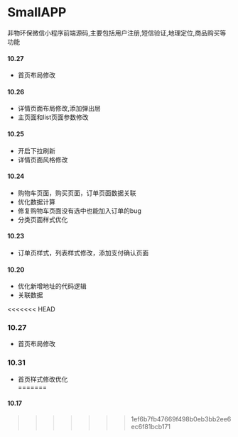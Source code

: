 # SmallAPP
非物环保微信小程序前端源码,主要包括用户注册,短信验证,地理定位,商品购买等功能

#### 10.27
  * 首页布局修改  

#### 10.26
  * 详情页面布局修改,添加弹出层
  * 主页面和list页面参数修改  

#### 10.25
  * 开启下拉刷新 
  * 详情页面风格修改 

#### 10.24
  * 购物车页面，购买页面，订单页面数据关联
  * 优化数据计算
  * 修复购物车页面没有选中也能加入订单的bug
  * 分类页面样式优化

#### 10.23 
   * 订单页样式，列表样式修改，添加支付确认页面 

#### 10.20
   * 优化新增地址的代码逻辑    
   * 关联数据

<<<<<<< HEAD
### 10.27
  * 首页布局修改  

### 10.31
  * 首页样式修改优化  
=======
#### 10.17
>>>>>>> 1ef6b7fb47669f498b0eb3bb2ee6ec6f81bcb171
